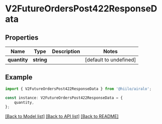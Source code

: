 # V2FutureOrdersPost422ResponseData


## Properties

Name | Type | Description | Notes
------------ | ------------- | ------------- | -------------
**quantity** | **string** |  | [default to undefined]

## Example

```typescript
import { V2FutureOrdersPost422ResponseData } from '@hiilo/airalo';

const instance: V2FutureOrdersPost422ResponseData = {
    quantity,
};
```

[[Back to Model list]](../README.md#documentation-for-models) [[Back to API list]](../README.md#documentation-for-api-endpoints) [[Back to README]](../README.md)
